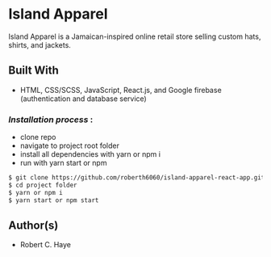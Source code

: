 # Island Apparel

Island Apparel is a Jamaican-inspired online retail store selling custom hats, shirts, and jackets.  

## Built With

* HTML, CSS/SCSS, JavaScript, React.js, and Google firebase (authentication and database service)

### *Installation process* :
- clone repo
- navigate to project root folder
- install all dependencies with yarn or npm i
- run with yarn start or npm

```bash
$ git clone https://github.com/roberth6060/island-apparel-react-app.git
$ cd project folder
$ yarn or npm i
$ yarn start or npm start
```
## Author(s)

* Robert C. Haye 

